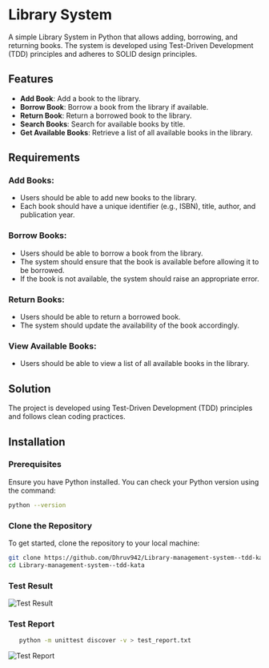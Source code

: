# Library System

A simple Library System in Python that allows adding, borrowing, and returning books. The system is developed using Test-Driven Development (TDD) principles and adheres to SOLID design principles.

## Features

- **Add Book**: Add a book to the library.
- **Borrow Book**: Borrow a book from the library if available.
- **Return Book**: Return a borrowed book to the library.
- **Search Books**: Search for available books by title.
- **Get Available Books**: Retrieve a list of all available books in the library.
  
## Requirements

### Add Books:

- Users should be able to add new books to the library.
- Each book should have a unique identifier (e.g., ISBN), title, author, and publication year.

### Borrow Books:

- Users should be able to borrow a book from the library.
- The system should ensure that the book is available before allowing it to be borrowed.
- If the book is not available, the system should raise an appropriate error.

### Return Books:

- Users should be able to return a borrowed book.
- The system should update the availability of the book accordingly.

### View Available Books:

- Users should be able to view a list of all available books in the library.

## Solution
The project is developed using Test-Driven Development (TDD) principles and follows clean coding practices.
## Installation

### Prerequisites

Ensure you have Python installed. You can check your Python version using the command:

```bash
python --version
```

### Clone the Repository

To get started, clone the repository to your local machine:

```bash
git clone https://github.com/Dhruv942/Library-management-system--tdd-kata.git
cd Library-management-system--tdd-kata
```

### Test Result

![Test Result](https://github.com/Dhruv942/Library-management-system--tdd-kata/blob/main/test%20result.jpg)

### Test Report

```bash
   python -m unittest discover -v > test_report.txt
```

![Test Report](https://github.com/Dhruv942/Library-management-system--tdd-kata/blob/main/test%20report.jpg)
